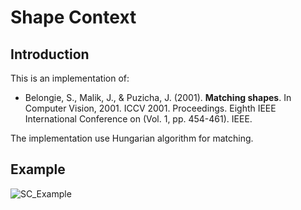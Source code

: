 Shape Context
=============

## Introduction

This is an implementation of:

* Belongie, S., Malik, J., & Puzicha, J. (2001). **Matching shapes**. In Computer Vision, 2001. ICCV 2001. Proceedings. Eighth IEEE International Conference on (Vol. 1, pp. 454-461). IEEE.

The implementation use Hungarian algorithm for matching.

## Example

![SC_Example](https://cloud.githubusercontent.com/assets/853842/11774460/72494ac8-a270-11e5-8287-8b920e5a9794.png)

